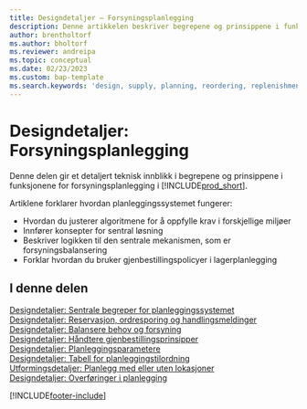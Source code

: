```yaml
---
title: Designdetaljer – Forsyningsplanlegging
description: Denne artikkelen beskriver begrepene og prinsippene i funksjonene for forsyningsplanlegging i Business Central.
author: brentholtorf
ms.author: bholtorf
ms.reviewer: andreipa
ms.topic: conceptual
ms.date: 02/23/2023
ms.custom: bap-template
ms.search.keywords: 'design, supply, planning, reordering, replenishment'
---
```

# <a name="design-details-supply-planning" />Designdetaljer: Forsyningsplanlegging

Denne delen gir et detaljert teknisk innblikk i begrepene og prinsippene i funksjonene for forsyningsplanlegging i [!INCLUDE[prod_short](includes/prod_short.md)].  

Artiklene forklarer hvordan planleggingssystemet fungerer:

* Hvordan du justerer algoritmene for å oppfylle krav i forskjellige miljøer
* Innfører konsepter for sentral løsning
* Beskriver logikken til den sentrale mekanismen, som er forsyningsbalansering
* Forklar hvordan du bruker gjenbestillingspolicyer i lagerplanlegging  

## <a name="in-this-section" />I denne delen

[Designdetaljer: Sentrale begreper for planleggingssystemet](design-details-central-concepts-of-the-planning-system.md)  
[Designdetaljer: Reservasjon, ordresporing og handlingsmeldinger](design-details-reservation-order-tracking-and-action-messaging.md)  
[Designdetaljer: Balansere behov og forsyning](design-details-balancing-demand-and-supply.md)  
[Designdetaljer: Håndtere gjenbestillingsprinsipper](design-details-handling-reordering-policies.md)  
[Designdetaljer: Planleggingsparametere](design-details-planning-parameters.md)  
[Designdetaljer: Tabell for planleggingstilordning](design-details-planning-assignment-table.md)  
[Utformingsdetaljer: Planlegg med eller uten lokasjoner](production-planning-with-without-locations.md)  
[Designdetaljer: Overføringer i planlegging](design-details-transfers-in-planning.md)

[!INCLUDE[footer-include](includes/footer-banner.md)]
